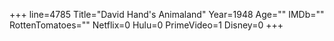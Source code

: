 +++
line=4785
Title="David Hand's Animaland"
Year=1948
Age=""
IMDb=""
RottenTomatoes=""
Netflix=0
Hulu=0
PrimeVideo=1
Disney=0
+++


